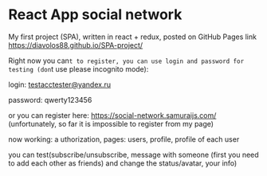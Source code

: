 # React App social network

My first project (SPA), written in react + redux, posted on GitHub Pages link https://diavolos88.github.io/SPA-project/

Right now you can`t to register, you can use login and password for testing (don`t use please incognito mode):

login: testacctester@yandex.ru

password: qwerty123456

or you can register here: https://social-network.samuraijs.com/ (unfortunately, so far it is impossible to register from my page)

now working: 
a uthorization,
pages: users, profile, profile of each user

you can test(subscribe/unsubscribe, message with someone (first you need to add each other as friends) and change the status/avatar, your info)
